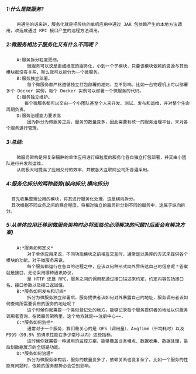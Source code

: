 ##### 1:什么是微服务?
        用通俗的话来讲，服务化就是把传统的单机应用中通过 JAR 包依赖产生的本地方法调用，改造成通过 RPC 接口产生的远程方法调用。

##### 2:微服务相比于服务化又有什么不同呢？
        A:服务拆分粒度更细。
            微服务可以说是更细维度的服务化，小到一个子模块，只要该模块依赖的资源与其他模块都没有关系，那么就可以拆分为一个微服务。
        B:服务独立部署。
            每个微服务都严格遵循独立打包部署的准则，互不影响。比如一台物理机上可以部署多个 Docker 实例，每个 Docker 实例可以部署一个微服务的代码。
        C:服务独立维护。
           每个微服务都可以交由一个小团队甚至个人来开发、测试、发布和运维，并对整个生命周期负责。
        D:服务治理能力要求高
            因为拆分为微服务之后，服务的数量变多，因此需要有统一的服务治理平台，来对各个服务进行管理。
##### 3:总结:
        微服务架构是将复杂臃肿的单体应用进行细粒度的服务化各自独立打包部署，并交由小团队进行开发和运维，
        从而极大地提高了应用交付的效率，并被各大互联网公司所普遍采用。


##### 4:服务化拆分的两种姿势(纵向拆分,横向拆分)
      首先收集整理公用的模块，将其进行服务化处理，这是横向拆分。
      其次根据不同业务之间的耦合程度，将相对独立的服务拆分到不同的服务中，这属于纵向拆分。  
      
##### 5:从单体应用迁移到微服务架构时必将面临也必须解决的问题?(后面会有解决方案)
        A:*服务如何定义*
            对于单体应用来说，不同功能模块之前相互交互时，通常是以类库的方式来提供各个模块的功能。对于微服务来说，
            每个服务都运行在各自的进程之中，应该以何种形式向外界传达自己的信息呢？答案就是接口，无论采用哪种通讯协议，
            是 HTTP 还是 RPC，服务之间的调用都通过接口描述来约定，约定内容包括接口名、接口参数以及接口返回值。
        B:*服务如何发布和订阅*
            拆分为微服务独立部署后，服务提供者该如何对外暴露自己的地址，服务调用者该如何查询所需要调用的服务的地址呢？
            这个时候你就需要一个类似登记处的地方，能够记录每个服务提供者的地址以供服务调用者查询，在微服务架构里，这个地方就是==注册中心==.
        C:*服务如何监控*
            通常对于一个服务，我们最关心的是 QPS（调用量）、AvgTime（平均耗时）以及 P999（99.9% 的请求性能在多少毫秒以内）这些指标。
            这时候你就需要一种通用的监控方案，能够覆盖业务埋点、数据收集、数据处理，最后到数据展示的全链路功能。
        D:*服务如何治理*
            拆分为微服务架构后，服务的数量变多了，依赖关系也变复杂了。比如一个服务的性能有问题时，依赖的服务都势必会受到影响。